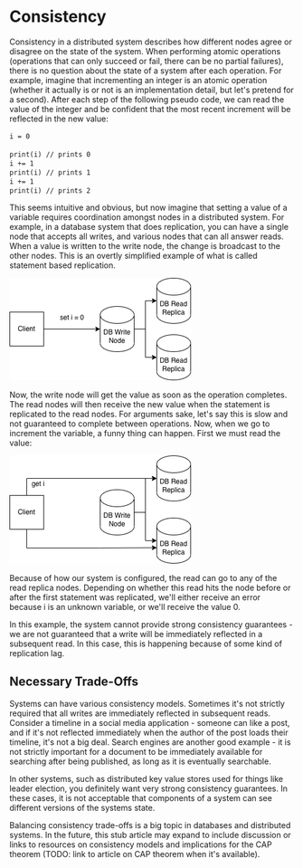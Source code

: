 # Consistency

Consistency in a distributed system describes how different nodes agree or disagree on the state of the system. When performing atomic operations (operations that can only succeed or fail, there can be no partial failures), there is no question about the state of a system after each operation. For example, imagine that incrementing an integer is an atomic operation (whether it actually is or not is an implementation detail, but let's pretend for a second). After each step of the following pseudo code, we can read the value of the integer and be confident that the most recent increment will be reflected in the new value:

```
i = 0

print(i) // prints 0
i += 1
print(i) // prints 1
i += 1
print(i) // prints 2
```

This seems intuitive and obvious, but now imagine that setting a value of a variable requires coordination amongst nodes in a distributed system. For example, in a database system that does replication, you can have a single node that accepts all writes, and various nodes that can all answer reads. When a value is written to the write node, the change is broadcast to the other nodes. This is an overtly simplified example of what is called statement based replication.

![A 3 node read-replica database system](./dist-system-set-0.png)

Now, the write node will get the value as soon as the operation completes. The read nodes will then receive the new value when the statement is replicated to the read nodes. For arguments sake, let's say this is slow and not guaranteed to complete between operations. Now, when we go to increment the variable, a funny thing can happen. First we must read the value:

![A 3 node read-replca system read](./dist-system-get-0.png)

Because of how our system is configured, the read can go to any of the read replica nodes. Depending on whether this read hits the node before or after the first statement was replicated, we'll either receive an error because i is an unknown variable, or we'll receive the value 0.

In this example, the system cannot provide strong consistency guarantees - we are not guaranteed that a write will be immediately reflected in a subsequent read. In this case, this is happening because of some kind of replication lag.

## Necessary Trade-Offs

Systems can have various consistency models. Sometimes it's not strictly required that all writes are immediately reflected in subsequent reads. Consider a timeline in a social media application - someone can like a post, and if it's not reflected immediately when the author of the post loads their timeline, it's not a big deal. Search engines are another good example - it is not strictly important for a document to be immediately available for searching after being published, as long as it is eventually searchable.

In other systems, such as distributed key value stores used for things like leader election, you definitely want very strong consistency guarantees. In these cases, it is not acceptable that components of a system can see different versions of the systems state.

Balancing consistency trade-offs is a big topic in databases and distributed systems. In the future, this stub article may expand to include discussion or links to resources on consistency models and implications for the CAP theorem (TODO: link to article on CAP theorem when it's available).